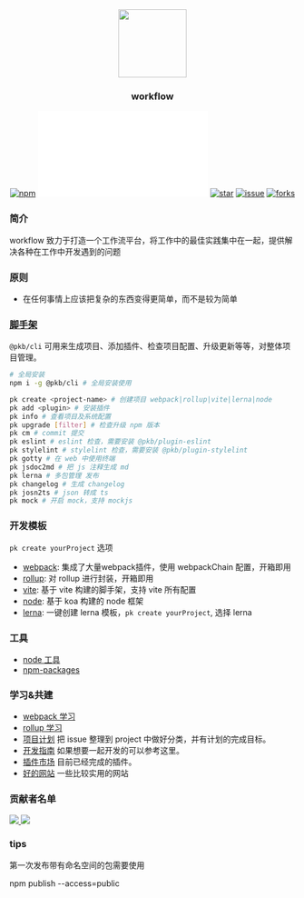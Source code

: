 <div align="center">

<img src="public/asset/logo-mini2.png" width="120">

### <strong>workflow</strong>

[![npm][npm]][github-url]
[![node][node]][node-url]
[![star][star]][github-url]
[![issue][issue]][issue-url]
[![forks][forks]][github-url]

<!-- [![downloads][downloads]][npm-url] -->
<a name="1_0"></a>

</div>

### 简介

workflow 致力于打造一个工作流平台，将工作中的最佳实践集中在一起，提供解决各种在工作中开发遇到的问题

### 原则

- 在任何事情上应该把复杂的东西变得更简单，而不是较为简单

### [脚手架]

`@pkb/cli` 可用来生成项目、添加插件、检查项目配置、升级更新等等，对整体项目管理。

```bash
# 全局安装
npm i -g @pkb/cli # 全局安装使用

pk create <project-name> # 创建项目 webpack|rollup|vite|lerna|node
pk add <plugin> # 安装插件
pk info # 查看项目及系统配置
pk upgrade [filter] # 检查升级 npm 版本
pk cm # commit 提交
pk eslint # eslint 检查，需要安装 @pkb/plugin-eslint
pk stylelint # stylelint 检查，需要安装 @pkb/plugin-stylelint
pk gotty # 在 web 中使用终端
pk jsdoc2md # 把 js 注释生成 md
pk lerna # 多包管理 发布
pk changelog # 生成 changelog
pk josn2ts # json 转成 ts
pk mock # 开启 mock，支持 mockjs
```
### 开发模板

`pk create yourProject` 选项

- [webpack]: 集成了大量webpack插件，使用 webpackChain 配置，开箱即用
- [rollup]: 对 rollup 进行封装，开箱即用
- [vite]: 基于 vite 构建的脚手架，支持 vite 所有配置
- [node]: 基于 koa 构建的 node 框架
- [lerna]: 一键创建 lerna 模板，`pk create yourProject`, 选择 lerna

[脚手架]: ./packages/cli/README.md
[webpack]: ./packages/webpack-box/README.md
[rollup]: ./packages/rollup-box/README.md
[vite]: ./packages/vite-box/README.md
[node]: ./packages/node-box/README.md
[lerna]: ./packages/cli/template/lerna/
### 工具

- [node 工具](./packages/shared-utils/README.md)
- [npm-packages](https://github.com/luoxue-victor/npm-packages)

### 学习&共建

- [webpack 学习](./learn/webpack)
- [rollup 学习](./learn/rollup)
- [项目计划] 把 issue 整理到 project 中做好分类，并有计划的完成目标。
- [开发指南] 如果想要一起开发的可以参考这里。
- [插件市场] 目前已经完成的插件。
- [好的网站] 一些比较实用的网站

[项目计划]: https://github.com/luoxue-victor/webpack-box/projects/1
[开发指南]: ./learn/webpack/课时-25.md
[插件市场]: https://www.npmjs.com/search?q=%40pkb
[好的网站]: ./learn/nice-web.md
[npm-url]: https://www.npmjs.com/package/webpack-box
[issue-url]: https://github.com/luoxue-victor/webpack-box/issues
[node]: https://img.shields.io/node/v/webpack.svg
[node-url]: https://nodejs.org
[github-url]: https://github.com/luoxue-victor/webpack-box
[downloads]: https://img.shields.io/npm/dt/@pkb/webpack-box.svg?style=flat-square
[npm]: https://img.shields.io/npm/v/webpack.svg
[issue]: https://img.shields.io/github/issues/luoxue-victor/webpack-box
[forks]: https://img.shields.io/github/forks/luoxue-victor/webpack-box
[star]: https://img.shields.io/github/stars/luoxue-victor/webpack-box

### 贡献者名单

<a href="https://github.com/luoxue-victor/">

![](https://avatars0.githubusercontent.com/u/25242102?s=40&v=4)
</a><a href="https://github.com/liuys1107">
![](https://avatars2.githubusercontent.com/u/25242149?s=40&v=4)
</a>


### tips

第一次发布带有命名空间的包需要使用

npm publish --access=public